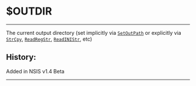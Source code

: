 # $OUTDIR

---

The current output directory (set implicitly via [`SetOutPath`][1] or explicitly via [`StrCpy`][2], [`ReadRegStr`][3], [`ReadINIStr`][4], etc)

## History:

Added in NSIS v1.4 Beta

---

[1]: ../Reference/SetOutPath.markdown
[2]: ../Reference/StrCpy.markdown
[3]: ../Reference/ReadRegStr.markdown
[4]: ../Reference/ReadINIStr.markdown